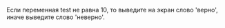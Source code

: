Если переменная test не равна 10, то выведите на экран слово 'верно', иначе выведите слово 'неверно'.